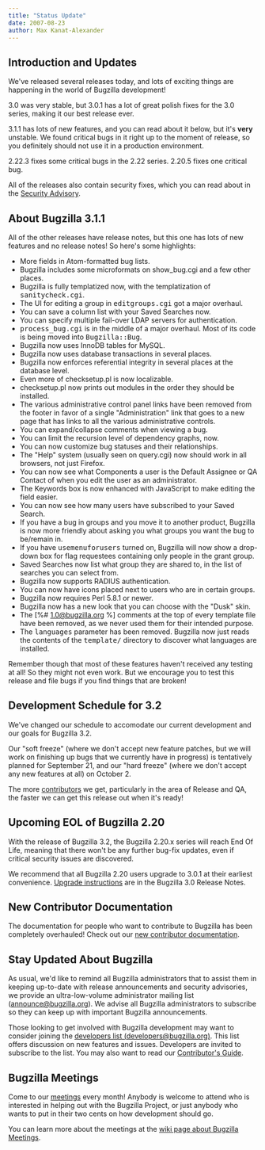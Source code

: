 ```yaml
---
title: "Status Update"
date: 2007-08-23
author: Max Kanat-Alexander
---
```


## Introduction and Updates

We've released several releases today, and lots of exciting things are happening in the world of Bugzilla development!

3.0 was very stable, but 3.0.1 has a lot of great polish fixes for the 3.0 series, making it our best release ever.

3.1.1 has lots of new features, and you can read about it below, but it's **very** unstable. We found critical bugs in it right up to the moment of release, so you definitely should not use it in a production environment.

2.22.3 fixes some critical bugs in the 2.22 series. 2.20.5 fixes one critical bug.

All of the releases also contain security fixes, which you can read about in the [Security Advisory](/security/2.20.4/).

## About Bugzilla 3.1.1

All of the other releases have release notes, but this one has lots of new features and no release notes! So here's some highlights:

*   More fields in Atom-formatted bug lists.
*   Bugzilla includes some microformats on show_bug.cgi and a few other places.
*   Bugzilla is fully templatized now, with the templatization of <kbd>sanitycheck.cgi</kbd>.
*   The UI for editing a group in <kbd>editgroups.cgi</kbd> got a major overhaul.
*   You can save a column list with your Saved Searches now.
*   You can specify multiple fail-over LDAP servers for authentication.
*   <kbd>process_bug.cgi</kbd> is in the middle of a major overhaul. Most of its code is being moved into <kbd>Bugzilla::Bug</kbd>.
*   Bugzilla now uses InnoDB tables for MySQL.
*   Bugzilla now uses database transactions in several places.
*   Bugzilla now enforces referential integrity in several places at the database level.
*   Even more of checksetup.pl is now localizable.
*   checksetup.pl now prints out modules in the order they should be installed.
*   The various administrative control panel links have been removed from the footer in favor of a single "Administration" link that goes to a new page that has links to all the various administrative controls.
*   You can expand/collapse comments when viewing a bug.
*   You can limit the recursion level of dependency graphs, now.
*   You can now customize bug statuses and their relationships.
*   The "Help" system (usually seen on query.cgi) now should work in all browsers, not just Firefox.
*   You can now see what Components a user is the Default Assignee or QA Contact of when you edit the user as an administrator.
*   The Keywords box is now enhanced with JavaScript to make editing the field easier.
*   You can now see how many users have subscribed to your Saved Search.
*   If you have a bug in groups and you move it to another product, Bugzilla is now more friendly about asking you what groups you want the bug to be/remain in.
*   If you have <kbd>usemenuforusers</kbd> turned on, Bugzilla will now show a drop-down box for flag requestees containing only people in the grant group.
*   Saved Searches now list what group they are shared to, in the list of searches you can select from.
*   Bugzilla now supports RADIUS authentication.
*   You can now have icons placed next to users who are in certain groups.
*   Bugzilla now requires Perl 5.8.1 or newer.
*   Bugzilla now has a new look that you can choose with the "Dusk" skin.
*   The [%# 1.0@bugzilla.org %] comments at the top of every template file have been removed, as we never used them for their intended purpose.
*   The <kbd>languages</kbd> parameter has been removed. Bugzilla now just reads the contents of the <kbd>template/</kbd> directory to discover what languages are installed.

Remember though that most of these features haven't received any testing at all! So they might not even work. But we encourage you to test this release and file bugs if you find things that are broken!

## Development Schedule for 3.2

We've changed our schedule to accomodate our current development and our goals for Bugzilla 3.2.

Our "soft freeze" (where we don't accept new feature patches, but we will work on finishing up bugs that we currently have in progress) is tentatively planned for September 21, and our "hard freeze" (where we don't accept any new features at all) on October 2\.

The more [contributors](/contribute/) we get, particularly in the area of Release and QA, the faster we can get this release out when it's ready!

## Upcoming EOL of Bugzilla 2.20

With the release of Bugzilla 3.2, the Bugzilla 2.20.x series will reach End Of Life, meaning that there won't be any further bug-fix updates, even if critical security issues are discovered.

We recommend that all Bugzilla 2.20 users upgrade to 3.0.1 at their earliest convenience. [Upgrade instructions](/releases/3.0.1/#v30_upgrading) are in the Bugzilla 3.0 Release Notes.

## New Contributor Documentation

The documentation for people who want to contribute to Bugzilla has been completely overhauled! Check out our [new contributor documentation](https://wiki.mozilla.org/Bugzilla:Developers).

## Stay Updated About Bugzilla

As usual, we'd like to remind all Bugzilla administrators that to assist them in keeping up-to-date with release announcements and security advisories, we provide an ultra-low-volume administrator mailing list ([announce@bugzilla.org](https://lists.bugzilla.org/cgi-bin/mj_wwwusr?func=lists-full-long&extra=announce)). We advise all Bugzilla administrators to subscribe so they can keep up with important Bugzilla announcements.

Those looking to get involved with Bugzilla development may want to consider joining the [developers list (developers@bugzilla.org)](https://lists.bugzilla.org/cgi-bin/mj_wwwusr?func=lists-long-full&extra=developers). This list offers discussion on new features and issues. Developers are invited to subscribe to the list. You may also want to read our [Contributor's Guide](https://www.bugzilla.org/docs/contributor.html).

## Bugzilla Meetings

Come to our [meetings](https://wiki.mozilla.org/Bugzilla:Meetings) every month! Anybody is welcome to attend who is interested in helping out with the Bugzilla Project, or just anybody who wants to put in their two cents on how development should go.

You can learn more about the meetings at the [wiki page about Bugzilla Meetings](https://wiki.mozilla.org/Bugzilla:Meetings).
